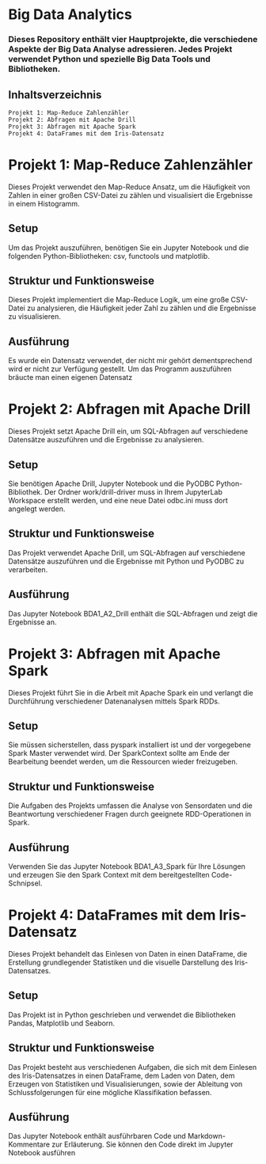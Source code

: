 # Big Data Analytics

### Dieses Repository enthält vier Hauptprojekte, die verschiedene Aspekte der Big Data Analyse adressieren. Jedes Projekt verwendet Python und spezielle Big Data Tools und Bibliotheken.
## Inhaltsverzeichnis

    Projekt 1: Map-Reduce Zahlenzähler
    Projekt 2: Abfragen mit Apache Drill
    Projekt 3: Abfragen mit Apache Spark
    Projekt 4: DataFrames mit dem Iris-Datensatz

# Projekt 1: Map-Reduce Zahlenzähler

Dieses Projekt verwendet den Map-Reduce Ansatz, um die Häufigkeit von Zahlen in einer großen CSV-Datei zu zählen und visualisiert die Ergebnisse in einem Histogramm.
## Setup

Um das Projekt auszuführen, benötigen Sie ein Jupyter Notebook und die folgenden Python-Bibliotheken: csv, functools und matplotlib.
## Struktur und Funktionsweise

Dieses Projekt implementiert die Map-Reduce Logik, um eine große CSV-Datei zu analysieren, die Häufigkeit jeder Zahl zu zählen und die Ergebnisse zu visualisieren.
## Ausführung

Es wurde ein Datensatz verwendet, der nicht mir gehört dementsprechend wird er nicht zur Verfügung gestellt. Um das Programm auszuführen bräucte man einen eigenen Datensatz
# Projekt 2: Abfragen mit Apache Drill

Dieses Projekt setzt Apache Drill ein, um SQL-Abfragen auf verschiedene Datensätze auszuführen und die Ergebnisse zu analysieren.
## Setup

Sie benötigen Apache Drill, Jupyter Notebook und die PyODBC Python-Bibliothek. Der Ordner work/drill-driver muss in Ihrem JupyterLab Workspace erstellt werden, und eine neue Datei odbc.ini muss dort angelegt werden.
## Struktur und Funktionsweise

Das Projekt verwendet Apache Drill, um SQL-Abfragen auf verschiedene Datensätze auszuführen und die Ergebnisse mit Python und PyODBC zu verarbeiten.
## Ausführung

Das Jupyter Notebook BDA1_A2_Drill enthält die SQL-Abfragen und zeigt die Ergebnisse an.
# Projekt 3: Abfragen mit Apache Spark

Dieses Projekt führt Sie in die Arbeit mit Apache Spark ein und verlangt die Durchführung verschiedener Datenanalysen mittels Spark RDDs.
## Setup

Sie müssen sicherstellen, dass pyspark installiert ist und der vorgegebene Spark Master verwendet wird. Der SparkContext sollte am Ende der Bearbeitung beendet werden, um die Ressourcen wieder freizugeben.
## Struktur und Funktionsweise

Die Aufgaben des Projekts umfassen die Analyse von Sensordaten und die Beantwortung verschiedener Fragen durch geeignete RDD-Operationen in Spark.
## Ausführung

Verwenden Sie das Jupyter Notebook BDA1_A3_Spark für Ihre Lösungen und erzeugen Sie den Spark Context mit dem bereitgestellten Code-Schnipsel.
# Projekt 4: DataFrames mit dem Iris-Datensatz

Dieses Projekt behandelt das Einlesen von Daten in einen DataFrame, die Erstellung grundlegender Statistiken und die visuelle Darstellung des Iris-Datensatzes.
## Setup

Das Projekt ist in Python geschrieben und verwendet die Bibliotheken Pandas, Matplotlib und Seaborn.
## Struktur und Funktionsweise

Das Projekt besteht aus verschiedenen Aufgaben, die sich mit dem Einlesen des Iris-Datensatzes in einen DataFrame, dem Laden von Daten, dem Erzeugen von Statistiken und Visualisierungen, sowie der Ableitung von Schlussfolgerungen für eine mögliche Klassifikation befassen.
## Ausführung

Das Jupyter Notebook enthält ausführbaren Code und Markdown-Kommentare zur Erläuterung. Sie können den Code direkt im Jupyter Notebook ausführen
